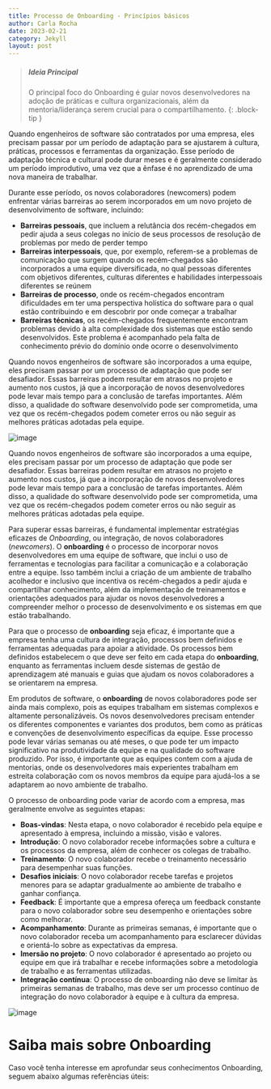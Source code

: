 ```yaml
---
title: Processo de Onboarding - Princípios básicos
author: Carla Rocha
date: 2023-02-21
category: Jekyll
layout: post
---
```


> ##### Ideia Principal
>
> O principal foco do Onboarding é guiar novos desenvolvedores na adoção de práticas e cultura organizacionais, 
> além da mentoria/liderança serem crucial para o compartilhamento. 
{: .block-tip }

Quando engenheiros de software são contratados por uma empresa, eles precisam passar por um período de adaptação para se ajustarem à cultura, práticas, processos e ferramentas da organização. Esse período de adaptação técnica e cultural pode durar meses e é geralmente considerado um período improdutivo, uma vez que a ênfase é no aprendizado de uma nova maneira de trabalhar.

Durante esse período, os novos colaboradores (newcomers) podem enfrentar várias barreiras ao serem incorporados em um novo projeto de desenvolvimento de software, incluindo:
- **Barreiras pessoais**, que incluem a relutância dos recém-chegados em pedir ajuda a seus colegas no início de seus processos de resolução de problemas por medo de perder tempo
- **Barreiras interpessoais**, que, por exemplo, referem-se a problemas de comunicação que surgem quando os recém-chegados são incorporados a uma equipe diversificada, no qual pessoas diferentes com objetivos diferentes, culturas diferentes e habilidades interpessoais diferentes se reúnem 
- **Barreiras de processo**, onde os recém-chegados encontram dificuldades em ter uma perspectiva holística do software para o qual estão contribuindo e em descobrir por onde começar a trabalhar
- **Barreiras técnicas**, os recém-chegados frequentemente encontram problemas devido à alta complexidade dos sistemas que estão sendo desenvolvidos. Este problema é acompanhado pela falta de conhecimento prévio do domínio onde ocorre o desenvolvimento 

Quando novos engenheiros de software são incorporados a uma equipe, eles precisam passar por um processo de adaptação que pode ser desafiador. Essas barreiras podem resultar em atrasos no projeto e aumento nos custos, já que a incorporação de novos desenvolvedores pode levar mais tempo para a conclusão de tarefas importantes. Além disso, a qualidade do software desenvolvido pode ser comprometida, uma vez que os recém-chegados podem cometer erros ou não seguir as melhores práticas adotadas pela equipe.


![image](../assets/figs/suporteOnboarding.png)

Quando novos engenheiros de software são incorporados a uma equipe, eles precisam passar por um processo de adaptação que pode ser desafiador. Essas barreiras podem resultar em atrasos no projeto e aumento nos custos, já que a incorporação de novos desenvolvedores pode levar mais tempo para a conclusão de tarefas importantes. Além disso, a qualidade do software desenvolvido pode ser comprometida, uma vez que os recém-chegados podem cometer erros ou não seguir as melhores práticas adotadas pela equipe.

Para superar essas barreiras, é fundamental implementar estratégias eficazes de *Onboarding*, ou integração, de novos colaboradores (*newcomers*). O **onboarding** é o processo de incorporar novos desenvolvedores em uma equipe de software, que inclui o uso de ferramentas e tecnologias para facilitar a comunicação e a colaboração entre a equipe. Isso também inclui a criação de um ambiente de trabalho acolhedor e inclusivo que incentiva os recém-chegados a pedir ajuda e compartilhar conhecimento, além da implementação de treinamentos e orientações adequados para ajudar os novos desenvolvedores a compreender melhor o processo de desenvolvimento e os sistemas em que estão trabalhando.


Para que o processo de **onboarding** seja eficaz, é importante que a empresa tenha uma cultura de integração, processos bem definidos e ferramentas adequadas para apoiar a atividade. Os processos bem definidos estabelecem o que deve ser feito em cada etapa do **onboarding**, enquanto as ferramentas incluem desde sistemas de gestão de aprendizagem até manuais e guias que ajudam os novos colaboradores a se orientarem na empresa.


Em produtos de software, o **onboarding** de novos colaboradores pode ser ainda mais complexo, pois as equipes trabalham em sistemas complexos e altamente personalizáveis. Os novos desenvolvedores precisam entender os diferentes componentes e variantes dos produtos, bem como as práticas e convenções de desenvolvimento específicas da equipe. Esse processo pode levar várias semanas ou até meses, o que pode ter um impacto significativo na produtividade da equipe e na qualidade do software produzido. Por isso, é importante que as equipes contem com a ajuda de mentorias, onde os desenvolvedores mais experientes trabalham em estreita colaboração com os novos membros da equipe para ajudá-los a se adaptarem ao novo ambiente de trabalho.

O processo de onboarding pode variar de acordo com a empresa, mas geralmente envolve as seguintes etapas:

- **Boas-vindas**: Nesta etapa, o novo colaborador é recebido pela equipe e apresentado à empresa, incluindo a missão, visão e valores.
- **Introdução**: O novo colaborador recebe informações sobre a cultura e os processos da empresa, além de conhecer os colegas de trabalho.
- **Treinamento**: O novo colaborador recebe o treinamento necessário para desempenhar suas funções.
- **Desafios iniciais**: O novo colaborador recebe tarefas e projetos menores para se adaptar gradualmente ao ambiente de trabalho e ganhar confiança.
- **Feedback**: É importante que a empresa ofereça um feedback constante para o novo colaborador sobre seu desempenho e orientações sobre como melhorar.
- **Acompanhamento**: Durante as primeiras semanas, é importante que o novo colaborador receba um acompanhamento para esclarecer dúvidas e orientá-lo sobre as expectativas da empresa.
- **Imersão no projeto**: O novo colaborador é apresentado ao projeto ou equipe em que irá trabalhar e recebe informações sobre a metodologia de trabalho e as ferramentas utilizadas.
- **Integração contínua**: O processo de onboarding não deve se limitar às primeiras semanas de trabalho, mas deve ser um processo contínuo de integração do novo colaborador à equipe e à cultura da empresa.


![image](../assets/figs/boss.png)



# Saiba mais sobre Onboarding

Caso você tenha interesse em aprofundar seus conhecimentos Onboarding, seguem abaixo algumas referências úteis:

